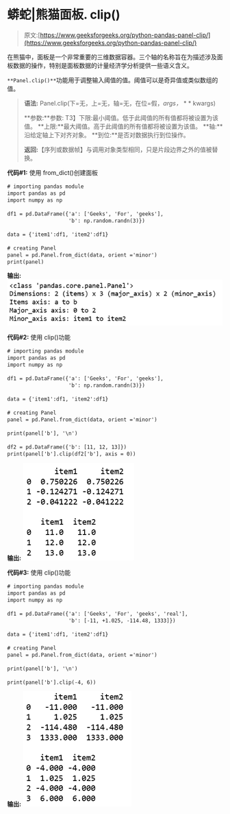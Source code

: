# 蟒蛇|熊猫面板. clip()

> 原文:[https://www.geeksforgeeks.org/python-pandas-panel-clip/](https://www.geeksforgeeks.org/python-pandas-panel-clip/)

在熊猫中，面板是一个非常重要的三维数据容器。三个轴的名称旨在为描述涉及面板数据的操作，特别是面板数据的计量经济学分析提供一些语义含义。

`**Panel.clip()**`功能用于调整输入阈值的值。阈值可以是奇异值或类似数组的值。

> **语法:** Panel.clip(下=无，上=无，轴=无，在位=假，*args，* * * kwargs)
> 
> **参数:**参数:
> T3】下限:最小阈值。低于此阈值的所有值都将被设置为该值。
> **上限:**最大阈值。高于此阈值的所有值都将被设置为该值。
> **轴:**沿给定轴上下对齐对象。
> **到位:**是否对数据执行到位操作。
> 
> **返回:**【序列或数据帧】与调用对象类型相同，只是片段边界之外的值被替换。

**代码#1:** 使用 from_dict()创建面板

```
# importing pandas module 
import pandas as pd 
import numpy as np

df1 = pd.DataFrame({'a': ['Geeks', 'For', 'geeks'], 
                    'b': np.random.randn(3)})

data = {'item1':df1, 'item2':df1}

# creating Panel 
panel = pd.Panel.from_dict(data, orient ='minor')
print(panel)
```

**输出:**
![](img/d888d9ccde3086dd6157a48a1fe363a7.png)

**代码#2:** 使用 clip()功能

```
# importing pandas module 
import pandas as pd 
import numpy as np

df1 = pd.DataFrame({'a': ['Geeks', 'For', 'geeks'], 
                    'b': np.random.randn(3)})

data = {'item1':df1, 'item2':df1}

# creating Panel 
panel = pd.Panel.from_dict(data, orient ='minor')

print(panel['b'], '\n')

df2 = pd.DataFrame({'b': [11, 12, 13]})
print(panel['b'].clip(df2['b'], axis = 0))
```

**输出:**
![](img/1f1ba26494ed27ee34bc410bacc6cfc0.png)

**代码#3:** 使用 clip()功能

```
# importing pandas module 
import pandas as pd 
import numpy as np

df1 = pd.DataFrame({'a': ['Geeks', 'For', 'geeks', 'real'], 
                    'b': [-11, +1.025, -114.48, 1333]})

data = {'item1':df1, 'item2':df1}

# creating Panel 
panel = pd.Panel.from_dict(data, orient ='minor')

print(panel['b'], '\n')

print(panel['b'].clip(-4, 6))
```

**输出:**
![](img/39bec23e888f8ef380ccd72a3b5e0f23.png)